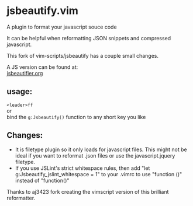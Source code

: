 jsbeautify.vim
==============

A plugin to format your javascript souce code

It can be helpful when reformatting JSON snippets and compressed javascript.


This fork of vim-scripts/jsbeautify has a couple small changes.


A JS version can be found at:  
[jsbeautifier.org](http://jsbeautifier.org/)


usage:
------

  `<leader>ff`  
or  
  bind the `g:Jsbeautify()` function to any short key you like  


Changes:
-------

- It is filetype plugin so it only loads for javascript files. This might not be ideal if you want to reformat .json files or use the javascript.jquery filetype.  
- If you use JSLint's strict whitespace rules, then add "let g:Jsbeautify_jslint_whitespace = 1" to your .vimrc to use "function ()" instead of "function()"  


Thanks to aj3423 fork creating the vimscript version of this brilliant reformatter.
